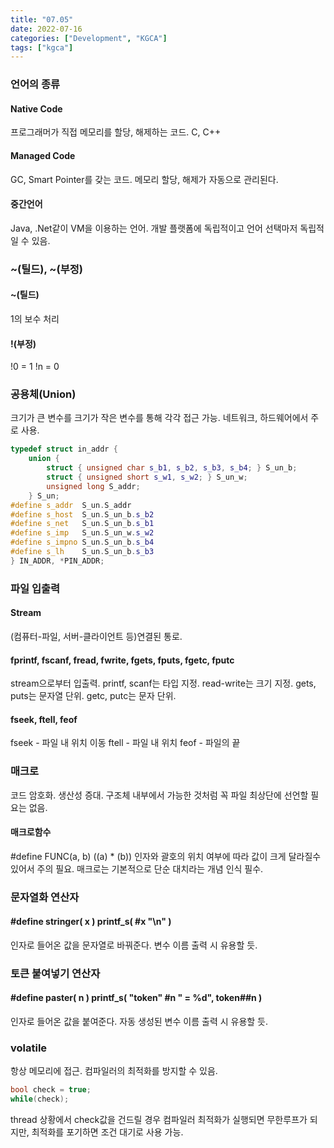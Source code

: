 ```yaml
---
title: "07.05"
date: 2022-07-16
categories: ["Development", "KGCA"]
tags: ["kgca"]
---
```

### 언어의 종류
#### Native Code
프로그래머가 직접 메모리를 할당, 해제하는 코드.
C, C++
#### Managed Code
GC, Smart Pointer를 갖는 코드.
메모리 할당, 해제가 자동으로 관리된다.
#### 중간언어
Java, .Net같이 VM을 이용하는 언어.
개발 플랫폼에 독립적이고 언어 선택마저 독립적일 수 있음.

### ~(틸드), ~(부정)
#### ~(틸드)
1의 보수 처리
#### !(부정)
!0 = 1
!n = 0

### 공용체(Union)
크기가 큰 변수를 크기가 작은 변수를 통해 각각 접근 가능.
네트워크, 하드웨어에서 주로 사용.
```cpp
typedef struct in_addr {
	union {
		struct { unsigned char s_b1, s_b2, s_b3, s_b4; } S_un_b;
		struct { unsigned short s_w1, s_w2; } S_un_w;
		unsigned long S_addr;
	} S_un;
#define s_addr  S_un.S_addr			
#define s_host  S_un.S_un_b.s_b2    
#define s_net   S_un.S_un_b.s_b1    
#define s_imp   S_un.S_un_w.s_w2    
#define s_impno S_un.S_un_b.s_b4    
#define s_lh    S_un.S_un_b.s_b3    
} IN_ADDR, *PIN_ADDR;
```

### 파일 입출력
#### Stream
(컴퓨터-파일, 서버-클라이언트 등)연결된 통로.
#### fprintf, fscanf, fread, fwrite, fgets, fputs, fgetc, fputc
stream으로부터 입출력.
printf, scanf는 타입 지정.
read-write는 크기 지정.
gets, puts는 문자열 단위.
getc, putc는 문자 단위.
#### fseek, ftell, feof
fseek - 파일 내 위치 이동
ftell - 파일 내 위치
feof - 파일의 끝

### 매크로
코드 암호화.
생산성 증대.
구조체 내부에서 가능한 것처럼 꼭 파일 최상단에 선언할 필요는 없음.

#### 매크로함수
#define FUNC(a, b) ((a) * (b))
인자와 괄호의 위치 여부에 따라 값이 크게 달라질수 있어서 주의 필요.
매크로는 기본적으로 단순 대치라는 개념 인식 필수.

### 문자열화 연산자
#### #define stringer( x ) printf_s( #x "\n" )
인자로 들어온 값을 문자열로 바꿔준다.
변수 이름 출력 시 유용할 듯.
### 토큰 붙여넣기 연산자
#### #define paster( n ) printf_s( "token" #n " = %d", token##n )
인자로 들어온 값을 붙여준다.
자동 생성된 변수 이름 출력 시 유용할 듯.

### volatile
항상 메모리에 접근.
컴파일러의 최적화를 방지할 수 있음.
```cpp
bool check = true;
while(check);
```
thread 상황에서 check값을 건드릴 경우 컴파일러 최적화가 실행되면 무한루프가 되지만, 최적화를 포기하면 조건 대기로 사용 가능.
